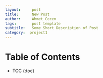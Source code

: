 ```yaml
---
layout:     post
title:      New Post
author:     Ahmet Cecen
tags: 		post template
subtitle:  	Some Short Description of Post
category:  project1
---
```

<!-- Start Writing Below in Markdown -->

# Table of Contents

* TOC
{:toc}

